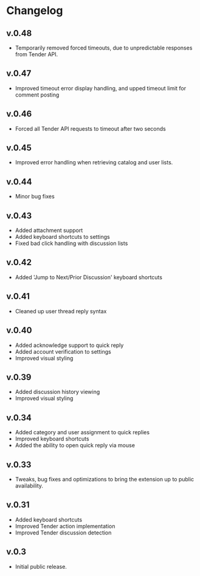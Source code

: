 # Changelog

## v.0.48

- Temporarily removed forced timeouts, due to unpredictable responses from Tender API.

## v.0.47

- Improved timeout error display handling, and upped timeout limit for comment posting

## v.0.46

- Forced all Tender API requests to timeout after two seconds

## v.0.45

- Improved error handling when retrieving catalog and user lists.

## v.0.44

- Minor bug fixes

## v.0.43

- Added attachment support
- Added keyboard shortcuts to settings
- Fixed bad click handling with discussion lists

## v.0.42

- Added 'Jump to Next/Prior Discussion' keyboard shortcuts

## v.0.41

- Cleaned up user thread reply syntax

## v.0.40

- Added acknowledge support to quick reply
- Added account verification to settings
- Improved visual styling

## v.0.39

- Added discussion history viewing
- Improved visual styling

## v.0.34

- Added category and user assignment to quick replies
- Improved keyboard shortcuts
- Added the ability to open quick reply via mouse

## v.0.33

- Tweaks, bug fixes and optimizations to bring the extension up to public availability.

## v.0.31

- Added keyboard shortcuts
- Improved Tender action implementation
- Improved Tender discussion detection

## v.0.3
- Initial public release.